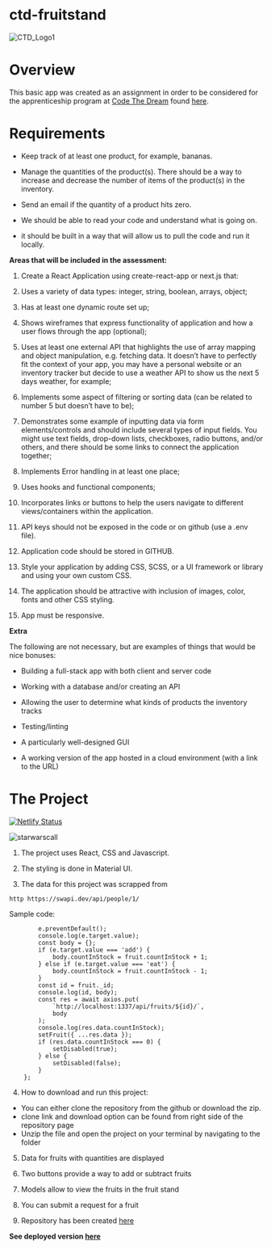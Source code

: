 # ctd-fruitstand
![CTD_Logo1](https://user-images.githubusercontent.com/55994508/163671705-1ac3ca46-1f1c-4474-b26b-007ebb019f4d.jpg)

# Overview

This basic app was created as an assignment in order to be considered for the apprenticeship program at [Code The Dream](https://codethedream.org/) found [here](https://codethedream.org/ctd-labs-apprenticeship-application-assignment/).

# Requirements

- Keep track of at least one product, for example, bananas.

- Manage the quantities of the product(s). There should be a way to increase and decrease the number of items of the product(s) in the inventory.

- Send an email if the quantity of a product hits zero.

- We should be able to read your code and understand what is going on.

- it should be built in a way that will allow us to pull the code and run it locally.

**Areas that will be included in the assessment:**

1. Create a React Application using create-react-app  or next.js that:

2. Uses a variety of data types: integer, string, boolean, arrays, object;

3. Has at least one dynamic route set up;

4. Shows wireframes that express functionality of application and how a user flows through the app (optional);

5. Uses at least one external API that highlights the use of array mapping and object manipulation, e.g. fetching data. It doesn’t have to perfectly fit the context of your app, you may have a personal website or an inventory tracker but decide to use a weather API to show us the next 5 days weather, for example;

6. Implements some aspect of filtering or sorting data (can be related to number 5 but doesn’t have to be);

7. Demonstrates some example of inputting data via form elements/controls and should include several types of input fields.  You might use text fields, drop-down lists, checkboxes, radio buttons, and/or others, and there should be some links to connect the application together; 

8. Implements Error handling in at least one place;

9. Uses hooks and functional components;

10. Incorporates links or buttons to help the users navigate to different views/containers within the application.

11. API keys should not be exposed in the code or on github (use a .env file).

12. Application code should be stored in GITHUB.

13. Style your application by adding CSS, SCSS, or a UI framework or library and using your own custom CSS.

14. The application should be attractive with inclusion of images, color, fonts and other CSS styling.

15. App must be responsive.

**Extra**

The following are not necessary, but are examples of things that would be nice bonuses:

- Building a full-stack app with both client and server code

- Working with a database and/or creating an API

- Allowing the user to determine what kinds of products the inventory tracks

- Testing/linting

- A particularly well-designed GUI

- A working version of the app hosted in a cloud environment (with a link to the URL)

# The Project

[![Netlify Status](https://api.netlify.com/api/v1/badges/22f29b1c-c0c6-424b-b464-570e1496d694/deploy-status)](https://app.netlify.com/sites/ctd-prework-swapi/deploys)

![starwarscall](https://user-images.githubusercontent.com/55994508/163671473-5f1cda65-9dc3-46df-be6e-37b33d6752eb.jpg)

1. The project uses React, CSS and Javascript.

2. The styling is done in Material UI.

3. The data for this project was scrapped from <source below>

`http https://swapi.dev/api/people/1/`

Sample code:

```    const fruitPUT = async (e) => {
        e.preventDefault();
        console.log(e.target.value);
        const body = {};
        if (e.target.value === 'add') {
            body.countInStock = fruit.countInStock + 1;
        } else if (e.target.value === 'eat') {
            body.countInStock = fruit.countInStock - 1;
        }
        const id = fruit._id;
        console.log(id, body);
        const res = await axios.put(
            `http://localhost:1337/api/fruits/${id}/`,
            body
        );
        console.log(res.data.countInStock);
        setFruit({ ...res.data });
        if (res.data.countInStock === 0) {
            setDisabled(true);
        } else {
            setDisabled(false);
        }
    };
```

4. How to download and run this project:
- You can either clone the repository from the github or download the zip.
- clone link and download option can be found from right side of the repository  page
- Unzip the file and open the project on your terminal by navigating to the folder

5. Data for fruits with quantities are displayed

6. Two buttons provide a way to add or subtract fruits

7. Models allow to view the fruits in the fruit stand

8. You can submit a request for a fruit

9. Repository has been created [here](https://github.com/rixiobarrios/ctd-fruitstand)

**See deployed version [here](https://ctd-fruitstand.netlify.app/)**